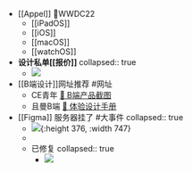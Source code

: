 - [[Appel]] WWDC22
	- [[iPadOS]]
	- [[iOS]]
	- [[macOS]]
	- [[watchOS]]
- **设计私单[[报价]]**
  collapsed:: true
	- ![](https://kidpic.oss-cn-beijing.aliyuncs.com/img/20220607141908.png)
- [[B端设计]]网址推荐 #网址
	- CE青年 [🔗  B端产品截图](https://www.yuque.com/youthce/pic)
	- 且曼B端 [🔗  体验设计手册](https://www.yuque.com/meifangmia/zwcdgs)
- [[Figma]] 服务器挂了 #大事件
  collapsed:: true
	- ![](https://kidpic.oss-cn-beijing.aliyuncs.com/img/20220607151032.png){:height 376, :width 747}
	-
	- 已修复
	  collapsed:: true
		- ![](https://kidpic.oss-cn-beijing.aliyuncs.com/img/20220607165120.png)